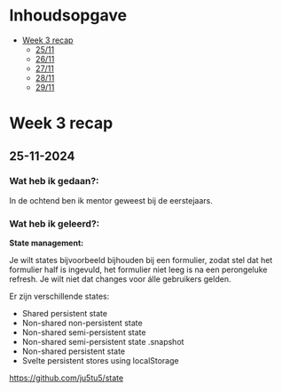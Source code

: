 # Inhoudsopgave

- [Week 3 recap](#week-3-recap)
  - [25/11](#25-11-2024)
  - [26/11](#26-11-2024)
  - [27/11](#27-11-2024)
  - [28/11](#28-11-2024)
  - [29/11](#29-11-2024)

# Week 3 recap

## 25-11-2024

### Wat heb ik gedaan?:

In de ochtend ben ik mentor geweest bij de eerstejaars.

### Wat heb ik geleerd?:

**State management:**

Je wilt states bijvoorbeeld bijhouden bij een formulier, zodat stel dat het formulier half is ingevuld, het formulier niet leeg is na een perongeluke refresh.
Je wilt niet dat changes voor álle gebruikers gelden.

Er zijn verschillende states:
- Shared persistent state
- Non-shared non-persistent state
- Non-shared semi-persistent state
- Non-shared semi-persistent state .snapshot
- Non-shared persistent state
- Svelte persistent stores using localStorage

https://github.com/ju5tu5/state
